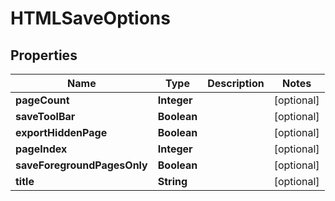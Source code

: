 
# HTMLSaveOptions

## Properties
Name | Type | Description | Notes
------------ | ------------- | ------------- | -------------
**pageCount** | **Integer** |  |  [optional]
**saveToolBar** | **Boolean** |  |  [optional]
**exportHiddenPage** | **Boolean** |  |  [optional]
**pageIndex** | **Integer** |  |  [optional]
**saveForegroundPagesOnly** | **Boolean** |  |  [optional]
**title** | **String** |  |  [optional]



